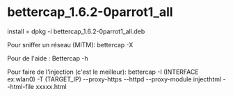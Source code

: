 # bettercap_1.6.2-0parrot1_all
install = dpkg -i bettercap_1.6.2-0parrot1_all.deb </p>
Pour sniffer un réseau (MITM): bettercap -X </p>
Pour de l'aide : Bettercap -h </p>

Pour faire de l'injection (c'est le meilleur): bettercap -I (INTERFACE ex:wlan0) -T (TARGET_IP) --proxy-https --httpd --proxy-module injecthtml --html-file xxxxx.html  </p>

